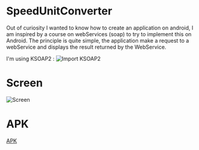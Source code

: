 # SpeedUnitConverter
Out of curiosity I wanted to know how to create an application on android, I am inspired by a course on webServices (soap) to try to implement this on Android.
The principle is quite simple, the application make a request to a webService and displays the result returned by the WebService.


I'm using KSOAP2 :
![Import KSOAP2](https://image.noelshack.com/fichiers/2018/11/2/1520966286-cspuc05.png)

# Screen
![Screen](https://image.noelshack.com/fichiers/2018/11/2/1520966286-cspuc01.png)

# APK
[APK](https://github.com/OlivierArgentieri/SpeedConversion/blob/master/SpeedUnitConverter)